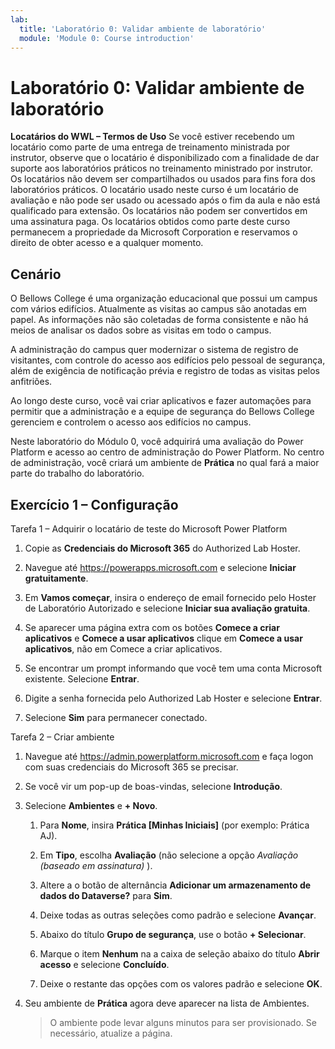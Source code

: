 ```yaml
---
lab:
  title: 'Laboratório 0: Validar ambiente de laboratório'
  module: 'Module 0: Course introduction'
---
```


# Laboratório 0: Validar ambiente de laboratório

**Locatários do WWL – Termos de Uso** Se você estiver recebendo um locatário como parte de uma entrega de treinamento ministrada por instrutor, observe que o locatário é disponibilizado com a finalidade de dar suporte aos laboratórios práticos no treinamento ministrado por instrutor. Os locatários não devem ser compartilhados ou usados para fins fora dos laboratórios práticos. O locatário usado neste curso é um locatário de avaliação e não pode ser usado ou acessado após o fim da aula e não está qualificado para extensão. Os locatários não podem ser convertidos em uma assinatura paga. Os locatários obtidos como parte deste curso permanecem a propriedade da Microsoft Corporation e reservamos o direito de obter acesso e a qualquer momento. 

## Cenário

O Bellows College é uma organização educacional que possui um campus com vários edifícios. Atualmente as visitas ao campus são anotadas em papel. As informações não são coletadas de forma consistente e não há meios de analisar os dados sobre as visitas em todo o campus.

A administração do campus quer modernizar o sistema de registro de visitantes, com controle do acesso aos edifícios pelo pessoal de segurança, além de exigência de notificação prévia e registro de todas as visitas pelos anfitriões. 

Ao longo deste curso, você vai criar aplicativos e fazer automações para permitir que a administração e a equipe de segurança do Bellows College gerenciem e controlem o acesso aos edifícios no campus.

Neste laboratório do Módulo 0, você adquirirá uma avaliação do Power Platform e acesso ao centro de administração do Power Platform. No centro de administração, você criará um ambiente de **Prática** no qual fará a maior parte do trabalho do laboratório.


## Exercício 1 – Configuração

Tarefa 1 – Adquirir o locatário de teste do Microsoft Power Platform

1.  Copie as **Credenciais do Microsoft 365** do Authorized Lab Hoster. 

1.  Navegue até <https://powerapps.microsoft.com> e selecione **Iniciar gratuitamente**.

1.  Em **Vamos começar**, insira o endereço de email fornecido pelo Hoster de Laboratório Autorizado e selecione **Iniciar sua avaliação gratuita**. 

1.  Se aparecer uma página extra com os botões **Comece a criar aplicativos** e **Comece a usar aplicativos** clique em **Comece a usar aplicativos**, não em Comece a criar aplicativos.

1.  Se encontrar um prompt informando que você tem uma conta Microsoft existente. Selecione **Entrar**. 

1.  Digite a senha fornecida pelo Authorized Lab Hoster e selecione **Entrar**. 

1.  Selecione **Sim** para permanecer conectado. 


Tarefa 2 – Criar ambiente

1.  Navegue até <https://admin.powerplatform.microsoft.com> e faça logon com suas credenciais do Microsoft 365 se precisar. 

1.  Se você vir um pop-up de boas-vindas, selecione **Introdução**. 

1.  Selecione **Ambientes** e **+ Novo**.

    1. Para **Nome**, insira **Prática [Minhas Iniciais]** (por exemplo: Prática AJ).

    1. Em **Tipo**, escolha **Avaliação** (não selecione a opção *Avaliação (baseado em assinatura)* ).

    1. Altere a o botão de alternância **Adicionar um armazenamento de dados do Dataverse?** para **Sim**. 

    1. Deixe todas as outras seleções como padrão e selecione **Avançar**. 

    1. Abaixo do título **Grupo de segurança**, use o botão **+ Selecionar**.

    1. Marque o item **Nenhum** na a caixa de seleção abaixo do título **Abrir acesso** e selecione **Concluído**.

    1. Deixe o restante das opções com os valores padrão e selecione **OK**. 

1.  Seu ambiente de **Prática** agora deve aparecer na lista de Ambientes. 

    > O ambiente pode levar alguns minutos para ser provisionado. Se necessário, atualize a página.

